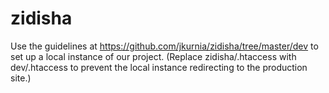 zidisha
=======
Use the guidelines at https://github.com/jkurnia/zidisha/tree/master/dev to set up a local instance of our project. (Replace zidisha/.htaccess with dev/.htaccess to prevent the local instance redirecting to the production site.)

